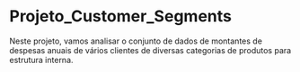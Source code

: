 # Projeto_Customer_Segments
Neste projeto, vamos analisar o conjunto de dados de montantes de despesas anuais de vários clientes de diversas categorias de produtos para estrutura interna.
